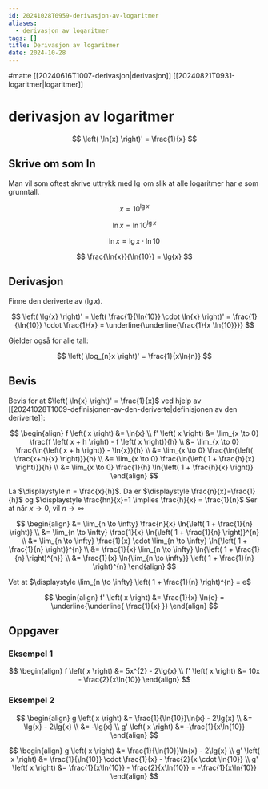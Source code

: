 ```yaml
---
id: 20241028T0959-derivasjon-av-logaritmer
aliases:
  - derivasjon av logaritmer
tags: []
title: Derivasjon av logaritmer
date: 2024-10-28
---
```


#matte [[20240616T1007-derivasjon|derivasjon]] [[20240821T0931-logaritmer|logaritmer]]

# derivasjon av logaritmer

$$
\left( \ln{x} \right)' = \frac{1}{x}
$$

## Skrive om som $\ln$

Man vil som oftest skrive uttrykk med $\lg$ om slik at alle logaritmer har $e$ som grunntall.

$$
x = 10^{\lg{x}}
$$

$$
\ln{x} = \ln{10^{\lg{x}}}
$$

$$
\ln{x} = \lg{x} \cdot \ln{10}
$$

$$
\frac{\ln{x}}{\ln{10}} = \lg{x}
$$

## Derivasjon

Finne den deriverte av $\left( \lg{x} \right)$.

$$
\left( \lg{x} \right)' = \left( \frac{1}{\ln{10}} \cdot \ln{x} \right)' = \frac{1}{\ln{10}} \cdot \frac{1}{x} = \underline{\underline{\frac{1}{x \ln{10}}}}
$$

Gjelder også for alle tall:

$$
\left( \log_{n}x \right)' = \frac{1}{x\ln{n}}
$$

## Bevis

Bevis for at $\left( \ln{x} \right)' = \frac{1}{x}$ ved hjelp av [[20241028T1009-definisjonen-av-den-deriverte|definisjonen av den deriverte]]:

$$
\begin{align}
    f \left( x \right) &= \ln{x} \\
    f' \left( x \right) &= \lim_{x \to 0} \frac{f \left( x + h \right) - f \left( x \right)}{h} \\
    &= \lim_{x \to 0} \frac{\ln{\left( x + h \right)} - \ln{x}}{h} \\
    &= \lim_{x \to 0} \frac{\ln{\left( \frac{x+h}{x} \right)}}{h} \\
    &= \lim_{x \to 0} \frac{\ln{\left( 1 + \frac{h}{x} \right)}}{h} \\
    &= \lim_{x \to 0} \frac{1}{h} \ln{\left( 1 + \frac{h}{x} \right)}
\end{align}
$$

La $\displaystyle n = \frac{x}{h}$. Da er $\displaystyle \frac{n}{x}=\frac{1}{h}$ og $\displaystyle \frac{hn}{x}=1 \implies \frac{h}{x} = \frac{1}{n}$
Ser at når $x \to 0$, vil $n \to \infty$

$$
\begin{align}
    &= \lim_{n \to \infty} \frac{n}{x} \ln{\left( 1 + \frac{1}{n} \right)} \\
    &= \lim_{n \to \infty} \frac{1}{x} \ln{\left( 1 + \frac{1}{n} \right)}^{n} \\
    &= \lim_{n \to \infty} \frac{1}{x} \cdot \lim_{n \to \infty} \ln{\left( 1 + \frac{1}{n} \right)}^{n} \\
    &= \frac{1}{x} \lim_{n \to \infty} \ln{\left( 1 + \frac{1}{n} \right)^{n}} \\
    &= \frac{1}{x} \ln{\lim_{n \to \infty}} \left( 1 + \frac{1}{n} \right)^{n}
\end{align}
$$

Vet at $\displaystyle \lim_{n \to \infty} \left( 1 + \frac{1}{n} \right)^{n} = e$

$$
\begin{align}
    f' \left( x \right) &= \frac{1}{x} \ln{e} = \underline{\underline{ \frac{1}{x} }}
\end{align}
$$

## Oppgaver

### Eksempel 1

$$
\begin{align}
    f \left( x \right) &= 5x^{2} - 2\lg{x} \\
    f' \left( x \right) &= 10x - \frac{2}{x\ln{10}}
\end{align}
$$

### Eksempel 2

$$
\begin{align}
    g \left( x \right) &= \frac{1}{\ln{10}}\ln{x} - 2\lg{x} \\
    &= \lg{x} - 2\lg{x} \\
    &= -\lg{x} \\
    g' \left( x \right) &= -\frac{1}{x\ln{10}}
\end{align}
$$

$$
\begin{align}
    g \left( x \right) &= \frac{1}{\ln{10}}\ln{x} - 2\lg{x} \\
    g' \left( x \right) &= \frac{1}{\ln{10}} \cdot \frac{1}{x} - \frac{2}{x \cdot \ln{10}} \\
    g' \left( x \right) &= \frac{1}{x\ln{10}} - \frac{2}{x\ln{10}} = -\frac{1}{x\ln{10}}
\end{align}
$$
